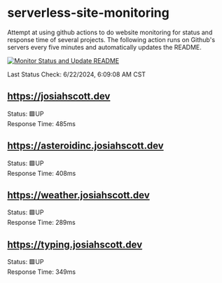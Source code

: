 # serverless-site-monitoring
Attempt at using github actions to do website monitoring for status and response time of several projects. The following action runs on Github's servers every five minutes and automatically updates the README.  

[![Monitor Status and Update README](https://github.com/JosiahSco/serverless-site-monitoring/actions/workflows/monitor.yaml/badge.svg)](https://github.com/JosiahSco/serverless-site-monitoring/actions/workflows/monitor.yaml)

Last Status Check: 6/22/2024, 6:09:08 AM CST

## https://josiahscott.dev
Status: 🟩UP  
Response Time: 485ms

## https://asteroidinc.josiahscott.dev
Status: 🟩UP  
Response Time: 408ms

## https://weather.josiahscott.dev
Status: 🟩UP  
Response Time: 289ms

## https://typing.josiahscott.dev
Status: 🟩UP  
Response Time: 349ms

